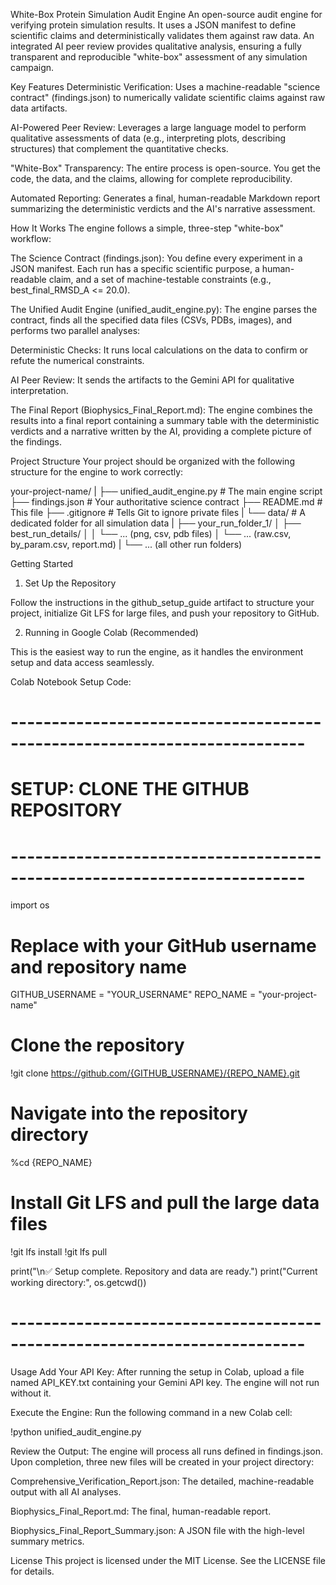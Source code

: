 White-Box Protein Simulation Audit Engine
An open-source audit engine for verifying protein simulation results. It uses a JSON manifest to define scientific claims and deterministically validates them against raw data. An integrated AI peer review provides qualitative analysis, ensuring a fully transparent and reproducible "white-box" assessment of any simulation campaign.

Key Features
Deterministic Verification: Uses a machine-readable "science contract" (findings.json) to numerically validate scientific claims against raw data artifacts.

AI-Powered Peer Review: Leverages a large language model to perform qualitative assessments of data (e.g., interpreting plots, describing structures) that complement the quantitative checks.

"White-Box" Transparency: The entire process is open-source. You get the code, the data, and the claims, allowing for complete reproducibility.

Automated Reporting: Generates a final, human-readable Markdown report summarizing the deterministic verdicts and the AI's narrative assessment.

How It Works
The engine follows a simple, three-step "white-box" workflow:

The Science Contract (findings.json): You define every experiment in a JSON manifest. Each run has a specific scientific purpose, a human-readable claim, and a set of machine-testable constraints (e.g., best_final_RMSD_A <= 20.0).

The Unified Audit Engine (unified_audit_engine.py): The engine parses the contract, finds all the specified data files (CSVs, PDBs, images), and performs two parallel analyses:

Deterministic Checks: It runs local calculations on the data to confirm or refute the numerical constraints.

AI Peer Review: It sends the artifacts to the Gemini API for qualitative interpretation.

The Final Report (Biophysics_Final_Report.md): The engine combines the results into a final report containing a summary table with the deterministic verdicts and a narrative written by the AI, providing a complete picture of the findings.

Project Structure
Your project should be organized with the following structure for the engine to work correctly:

your-project-name/
|
├── unified_audit_engine.py       # The main engine script
├── findings.json                 # Your authoritative science contract
├── README.md                     # This file
├── .gitignore                    # Tells Git to ignore private files
|
└── data/                         # A dedicated folder for all simulation data
    |
    ├── your_run_folder_1/
    │   ├── best_run_details/
    │   │   └── ... (png, csv, pdb files)
    │   └── ... (raw.csv, by_param.csv, report.md)
    |
    └── ... (all other run folders)

Getting Started
1. Set Up the Repository

Follow the instructions in the github_setup_guide artifact to structure your project, initialize Git LFS for large files, and push your repository to GitHub.

2. Running in Google Colab (Recommended)

This is the easiest way to run the engine, as it handles the environment setup and data access seamlessly.

Colab Notebook Setup Code:

# --------------------------------------------------------------------------
# SETUP: CLONE THE GITHUB REPOSITORY
# --------------------------------------------------------------------------
import os

# Replace with your GitHub username and repository name
GITHUB_USERNAME = "YOUR_USERNAME"
REPO_NAME = "your-project-name"

# Clone the repository
!git clone https://github.com/{GITHUB_USERNAME}/{REPO_NAME}.git

# Navigate into the repository directory
%cd {REPO_NAME}

# Install Git LFS and pull the large data files
!git lfs install
!git lfs pull

print("\n✅ Setup complete. Repository and data are ready.")
print("Current working directory:", os.getcwd())
# --------------------------------------------------------------------------

Usage
Add Your API Key: After running the setup in Colab, upload a file named API_KEY.txt containing your Gemini API key. The engine will not run without it.

Execute the Engine: Run the following command in a new Colab cell:

!python unified_audit_engine.py

Review the Output: The engine will process all runs defined in findings.json. Upon completion, three new files will be created in your project directory:

Comprehensive_Verification_Report.json: The detailed, machine-readable output with all AI analyses.

Biophysics_Final_Report.md: The final, human-readable report.

Biophysics_Final_Report_Summary.json: A JSON file with the high-level summary metrics.

License
This project is licensed under the MIT License. See the LICENSE file for details.
